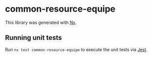 # common-resource-equipe

This library was generated with [Nx](https://nx.dev).

## Running unit tests

Run `nx test common-resource-equipe` to execute the unit tests via [Jest](https://jestjs.io).
